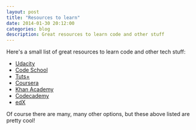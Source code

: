 ```yaml
---
layout: post
title: "Resources to learn"
date: 2014-01-30 20:12:00
categories: blog
description: Great resources to learn code and other stuff
---
```


Here's a small list of great resources to learn code and other tech stuff:

* <a href="https://www.udacity.com/" target="_blank">Udacity</a>
* <a href="https://www.codeschool.com/" target="_blank">Code School</a>
* <a href="https://tutsplus.com/" target="_blank">Tuts+</a>
* <a href="https://www.coursera.org/" target="_blank">Coursera</a>
* <a href="https://www.khanacademy.org/" target="_blank">Khan Academy</a>
* <a href="http://www.codecademy.com/" target="_blank">Codecademy</a>
* <a href="https://www.edx.org/" target="_blank">edX</a>

Of course there are many, many other options, but these above listed are pretty cool!